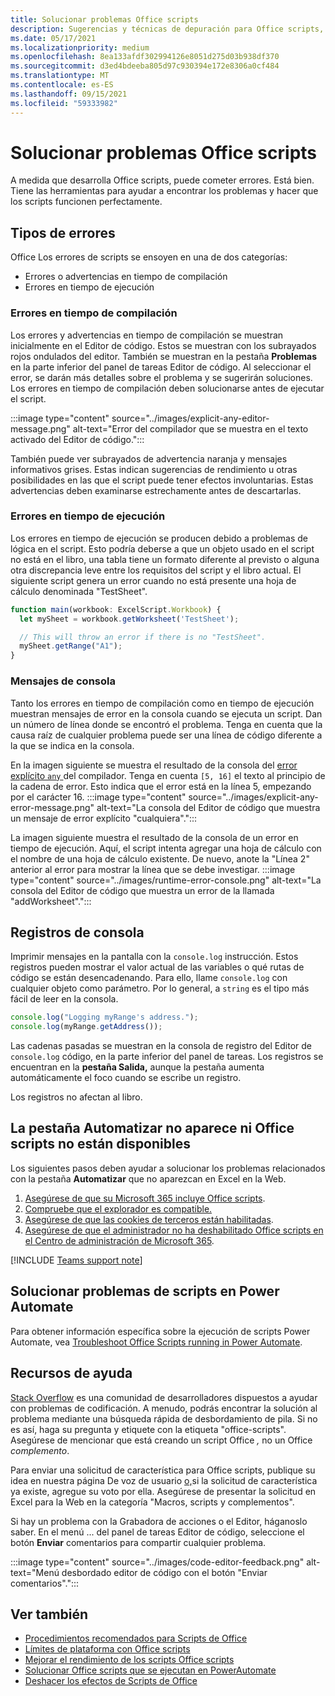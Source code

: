 ```yaml
---
title: Solucionar problemas Office scripts
description: Sugerencias y técnicas de depuración para Office scripts, así como recursos de ayuda.
ms.date: 05/17/2021
ms.localizationpriority: medium
ms.openlocfilehash: 8ea133afdf302994126e8051d275d03b938df370
ms.sourcegitcommit: d3ed4bdeeba805d97c930394e172e8306a0cf484
ms.translationtype: MT
ms.contentlocale: es-ES
ms.lasthandoff: 09/15/2021
ms.locfileid: "59333982"
---
```

# <a name="troubleshoot-office-scripts"></a>Solucionar problemas Office scripts

A medida que desarrolla Office scripts, puede cometer errores. Está bien. Tiene las herramientas para ayudar a encontrar los problemas y hacer que los scripts funcionen perfectamente.

## <a name="types-of-errors"></a>Tipos de errores

Office Los errores de scripts se ensoyen en una de dos categorías:

* Errores o advertencias en tiempo de compilación
* Errores en tiempo de ejecución

### <a name="compile-time-errors"></a>Errores en tiempo de compilación

Los errores y advertencias en tiempo de compilación se muestran inicialmente en el Editor de código. Estos se muestran con los subrayados rojos ondulados del editor. También se muestran en la pestaña **Problemas** en la parte inferior del panel de tareas Editor de código. Al seleccionar el error, se darán más detalles sobre el problema y se sugerirán soluciones. Los errores en tiempo de compilación deben solucionarse antes de ejecutar el script.

:::image type="content" source="../images/explicit-any-editor-message.png" alt-text="Error del compilador que se muestra en el texto activado del Editor de código.":::

También puede ver subrayados de advertencia naranja y mensajes informativos grises. Estas indican sugerencias de rendimiento u otras posibilidades en las que el script puede tener efectos involuntarias. Estas advertencias deben examinarse estrechamente antes de descartarlas.

### <a name="runtime-errors"></a>Errores en tiempo de ejecución

Los errores en tiempo de ejecución se producen debido a problemas de lógica en el script. Esto podría deberse a que un objeto usado en el script no está en el libro, una tabla tiene un formato diferente al previsto o alguna otra discrepancia leve entre los requisitos del script y el libro actual. El siguiente script genera un error cuando no está presente una hoja de cálculo denominada "TestSheet".

```TypeScript
function main(workbook: ExcelScript.Workbook) {
  let mySheet = workbook.getWorksheet('TestSheet');

  // This will throw an error if there is no "TestSheet".
  mySheet.getRange("A1");
}
```

### <a name="console-messages"></a>Mensajes de consola

Tanto los errores en tiempo de compilación como en tiempo de ejecución muestran mensajes de error en la consola cuando se ejecuta un script. Dan un número de línea donde se encontró el problema. Tenga en cuenta que la causa raíz de cualquier problema puede ser una línea de código diferente a la que se indica en la consola.

En la imagen siguiente se muestra el resultado de la consola del [error explícito `any` ](../develop/typescript-restrictions.md) del compilador. Tenga en cuenta `[5, 16]` el texto al principio de la cadena de error. Esto indica que el error está en la línea 5, empezando por el carácter 16.
:::image type="content" source="../images/explicit-any-error-message.png" alt-text="La consola del Editor de código que muestra un mensaje de error explícito &quot;cualquiera&quot;.":::

La imagen siguiente muestra el resultado de la consola de un error en tiempo de ejecución. Aquí, el script intenta agregar una hoja de cálculo con el nombre de una hoja de cálculo existente. De nuevo, anote la "Línea 2" anterior al error para mostrar la línea que se debe investigar.
:::image type="content" source="../images/runtime-error-console.png" alt-text="La consola del Editor de código que muestra un error de la llamada &quot;addWorksheet&quot;.":::

## <a name="console-logs"></a>Registros de consola

Imprimir mensajes en la pantalla con la `console.log` instrucción. Estos registros pueden mostrar el valor actual de las variables o qué rutas de código se están desencadenando. Para ello, llame `console.log` con cualquier objeto como parámetro. Por lo general, a `string` es el tipo más fácil de leer en la consola.

```TypeScript
console.log("Logging myRange's address.");
console.log(myRange.getAddress());
```

Las cadenas pasadas se muestran en la consola de registro del Editor de `console.log` código, en la parte inferior del panel de tareas. Los registros se encuentran en la **pestaña Salida,** aunque la pestaña aumenta automáticamente el foco cuando se escribe un registro.

Los registros no afectan al libro.

## <a name="automate-tab-not-appearing-or-office-scripts-unavailable"></a>La pestaña Automatizar no aparece ni Office scripts no están disponibles

Los siguientes pasos deben ayudar a solucionar los problemas relacionados con la pestaña **Automatizar** que no aparezcan en Excel en la Web.

1. [Asegúrese de que su Microsoft 365 incluye Office scripts](../overview/excel.md#requirements).
1. [Compruebe que el explorador es compatible.](platform-limits.md#browser-support)
1. [Asegúrese de que las cookies de terceros están habilitadas](platform-limits.md#third-party-cookies).
1. [Asegúrese de que el administrador no ha deshabilitado Office scripts en el Centro de administración de Microsoft 365](/microsoft-365/admin/manage/manage-office-scripts-settings).

[!INCLUDE [Teams support note](../includes/teams-support-note.md)]

## <a name="troubleshoot-scripts-in-power-automate"></a>Solucionar problemas de scripts en Power Automate

Para obtener información específica sobre la ejecución de scripts Power Automate, vea [Troubleshoot Office Scripts running in Power Automate](power-automate-troubleshooting.md).

## <a name="help-resources"></a>Recursos de ayuda

[Stack Overflow](https://stackoverflow.com/questions/tagged/office-scripts) es una comunidad de desarrolladores dispuestos a ayudar con problemas de codificación. A menudo, podrás encontrar la solución al problema mediante una búsqueda rápida de desbordamiento de pila. Si no es así, haga su pregunta y etiquete con la etiqueta "office-scripts". Asegúrese de mencionar que está creando un script Office *,* no un Office *complemento*.

Para enviar una solicitud de característica para Office scripts, publique su idea en nuestra página De voz de usuario [o,](https://excel.uservoice.com/forums/274580-excel-for-the-web?category_id=143439)si la solicitud de característica ya existe, agregue su voto por ella. Asegúrese de presentar la solicitud en Excel para la Web en la categoría "Macros, scripts y complementos".

Si hay un problema con la Grabadora de acciones o el Editor, háganoslo saber. En el menú ...  del panel de tareas Editor de código, seleccione el botón **Enviar** comentarios para compartir cualquier problema.

:::image type="content" source="../images/code-editor-feedback.png" alt-text="Menú desbordado editor de código con el botón &quot;Enviar comentarios&quot;.":::

## <a name="see-also"></a>Ver también

- [Procedimientos recomendados para Scripts de Office](../develop/best-practices.md)
- [Límites de plataforma con Office scripts](platform-limits.md)
- [Mejorar el rendimiento de los scripts Office scripts](../develop/web-client-performance.md)
- [Solucionar Office scripts que se ejecutan en PowerAutomate](power-automate-troubleshooting.md)
- [Deshacer los efectos de Scripts de Office](undo.md)
